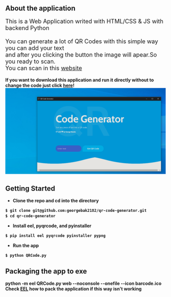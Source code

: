 ## About the application
<p style="font-size:18px">This is a Web Application writed with HTML/CSS & JS with backend Python<br><br>
You can generate a lot of QR Codes with this simple way you can add your text<br>
and after you clicking the button the image will apear.So you ready to scan.
<br>
You can scan in this <a href="https://online-barcode-reader.inliteresearch.com">website</a></p>
<b>If you want to download this application and run it directly without to change the code just click <a href="https://www.dropbox.com/s/3azisnn95hakjqp/QRCode.exe?dl=0">here</a>!
<img src='/qr1.png'>

## Getting Started
- Clone the repo and cd into the directory
```sh
$ git clone git@github.com:georgebak2182/qr-code-generator.git
$ cd qr-code-generator
```

- Install eel, pyqrcode, and pyinstaller

```sh
$ pip install eel pyqrcode pyinstaller pypng
```

- Run the app

```sh
$ python QRCode.py
```
## Packaging the app to exe
python -m eel QRCode.py web --noconsole --onefile --icon barcode.ico<br>
<B>Check <a href="https://github.com/samuelhwilliams/Eel">EEL</a> how to pack the application if this way isn't working</b>
